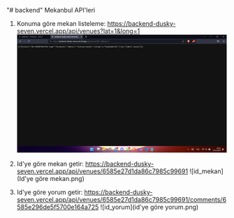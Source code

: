 "# backend" 
Mekanbul API'leri

1. Konuma göre mekan listeleme: https://backend-dusky-seven.vercel.app/api/venues?lat=1&long=1
![kommekan](konummekan.png)

2. Id'ye göre mekan getir: https://backend-dusky-seven.vercel.app/api/venues/6585e27d1da86c7985c99691
![id_mekan](Id'ye göre mekan.png)

3. Id'ye göre yorum getir: https://backend-dusky-seven.vercel.app/api/venues/6585e27d1da86c7985c99691/comments/6585e296de5f5700e164a725
![id_yorum](id'ye göre yorum.png)
